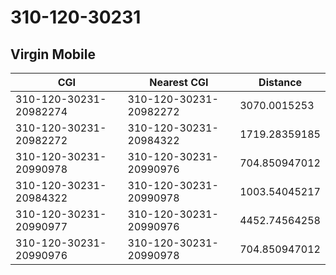 # 310-120-30231
## Virgin Mobile


| CGI | Nearest CGI | Distance |
|-----|-------------|----------|
| 310-120-30231-20982274 | 310-120-30231-20982272 | 3070.0015253 |
| 310-120-30231-20982272 | 310-120-30231-20984322 | 1719.28359185 |
| 310-120-30231-20990978 | 310-120-30231-20990976 | 704.850947012 |
| 310-120-30231-20984322 | 310-120-30231-20990978 | 1003.54045217 |
| 310-120-30231-20990977 | 310-120-30231-20990976 | 4452.74564258 |
| 310-120-30231-20990976 | 310-120-30231-20990978 | 704.850947012 |
